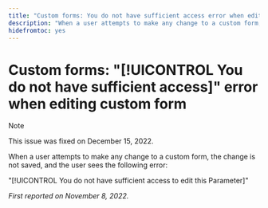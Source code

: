 ```yaml
---
title: "Custom forms: You do not have sufficient access error when editing custom form"
description: "When a user attempts to make any change to a custom form, the change is not saved, and the user sees the  error: You do not have sufficient access to edit this Parameter"
hidefromtoc: yes
---
```


# Custom forms: "[!UICONTROL You do not have sufficient access]" error when editing custom form

>[!NOTE]
>
>This issue was fixed on December 15, 2022.

When a user attempts to make any change to a custom form, the change is not saved, and the user sees the following error:

"[!UICONTROL You do not have sufficient access to edit this Parameter]"

_First reported on November 8, 2022._

